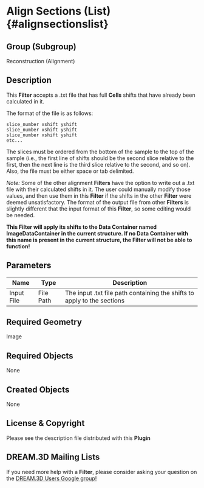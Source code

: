 Align Sections (List) {#alignsectionslist}
======

## Group (Subgroup) ##
Reconstruction (Alignment)

## Description ##
This **Filter** accepts a .txt file that has full **Cells** shifts that have already been calculated in it.  

The format of the file is as follows: 

    slice_number xshift yshift
    slice_number xshift yshift 
    slice_number xshift yshift
    etc...

The slices must be ordered from the bottom of the sample to the top of the sample (i.e., the first line of shifts should be the second slice relative to the first, then the next line is the third slice relative to the second, and so on). Also, the file must be either space or tab delimited.

*Note:* Some of the other alignment **Filters** have the option to write out a .txt file with their calculated shifts in it. The user could manually modify those values, and then use them in this **Filter** if the shifts in the other **Filter** were deemed unsatisfactory.  The format of the output file from other **Filters** is slightly different that the input format of this **Filter**, so some editing would be needed.

**This Filter will apply its shifts to the Data Container named ImageDataContainer in the current structure. If no Data Container with this name is present in the current structure, the Filter will not be able to function!**

## Parameters ##
| Name | Type | Description |
|------|------| ----------- |
| Input File | File Path | The input .txt file path containing the shifts to apply to the sections |

## Required Geometry ##
Image

## Required Objects ##
None

## Created Objects ##
None

## License & Copyright ##

Please see the description file distributed with this **Plugin**

## DREAM.3D Mailing Lists ##

If you need more help with a **Filter**, please consider asking your question on the [DREAM.3D Users Google group!](https://groups.google.com/forum/?hl=en#!forum/dream3d-users)


